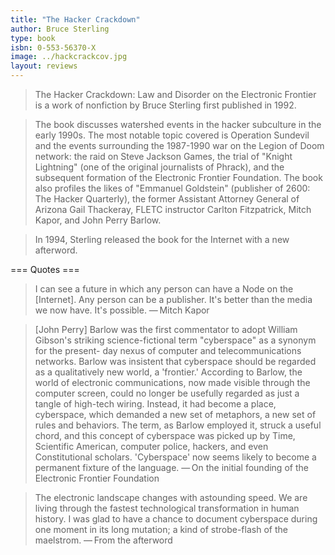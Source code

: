 ```yaml
---
title: "The Hacker Crackdown"
author: Bruce Sterling
type: book
isbn: 0-553-56370-X
image: ../hackcrackcov.jpg
layout: reviews
---
```


> The Hacker Crackdown: Law and Disorder on the Electronic Frontier is a work of nonfiction by Bruce Sterling first published in 1992.

> The book discusses watershed events in the hacker subculture in the early 1990s.
> The most notable topic covered is Operation Sundevil and the events surrounding the 1987-1990 war on the Legion of Doom network:
> the raid on Steve Jackson Games, the trial of "Knight Lightning" (one of the original journalists of Phrack),
> and the subsequent formation of the Electronic Frontier Foundation.
> The book also profiles the likes of "Emmanuel Goldstein" (publisher of 2600: The Hacker Quarterly),
> the former Assistant Attorney General of Arizona Gail Thackeray, FLETC instructor Carlton Fitzpatrick, Mitch Kapor, and John Perry Barlow.

> In 1994, Sterling released the book for the Internet with a new afterword.



=== Quotes ===

>    I can see a future in which any person can have a Node on the [Internet].
>    Any person can be a publisher. It's better than the media we now have. It's possible.
>    — Mitch Kapor

>    [John Perry] Barlow was the first commentator to adopt William Gibson's striking science-fictional term "cyberspace" as a synonym for the present- day nexus of computer and telecommunications networks.
>    Barlow was insistent that cyberspace should be regarded as a qualitatively new world, a 'frontier.'
>    According to Barlow, the world of electronic communications, now made visible through the computer screen,
>    could no longer be usefully regarded as just a tangle of high-tech wiring. Instead, it had become a place, cyberspace,
>    which demanded a new set of metaphors, a new set of rules and behaviors.
>    The term, as Barlow employed it, struck a useful chord, and this concept of cyberspace was picked up by Time,
>    Scientific American, computer police, hackers, and even Constitutional scholars.
>    'Cyberspace' now seems likely to become a permanent fixture of the language.
>    — On the initial founding of the Electronic Frontier Foundation

>    The electronic landscape changes with astounding speed.
>    We are living through the fastest technological transformation in human history.
>    I was glad to have a chance to document cyberspace during one moment in its long mutation;
>    a kind of strobe-flash of the maelstrom.
>    — From the afterword

